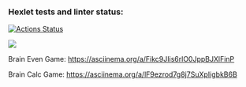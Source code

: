 ### Hexlet tests and linter status:
[![Actions Status](https://github.com/mozguru/python-project-49/workflows/hexlet-check/badge.svg)](https://github.com/mozguru/python-project-49/actions)

<a href="https://codeclimate.com/github/mozguru/python-project-49/maintainability"><img src="https://api.codeclimate.com/v1/badges/c37cff58c062735768af/maintainability" /></a>

Brain Even Game:
https://asciinema.org/a/Fikc9JIis6rlO0JppBJXlFinP


Brain Calc Game:
https://asciinema.org/a/lF9ezrod7g8j7SuXpIigbkB6B

